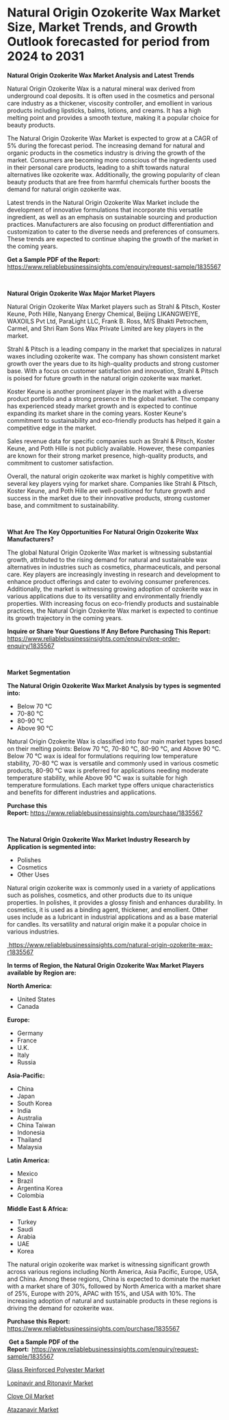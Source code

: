 <p><h1>Natural Origin Ozokerite Wax Market Size, Market Trends, and Growth Outlook forecasted for period from 2024 to 2031</h1></p><p><strong>Natural Origin Ozokerite Wax Market Analysis and Latest Trends</strong></p>
<p><p>Natural Origin Ozokerite Wax is a natural mineral wax derived from underground coal deposits. It is often used in the cosmetics and personal care industry as a thickener, viscosity controller, and emollient in various products including lipsticks, balms, lotions, and creams. It has a high melting point and provides a smooth texture, making it a popular choice for beauty products.</p><p>The Natural Origin Ozokerite Wax Market is expected to grow at a CAGR of 5% during the forecast period. The increasing demand for natural and organic products in the cosmetics industry is driving the growth of the market. Consumers are becoming more conscious of the ingredients used in their personal care products, leading to a shift towards natural alternatives like ozokerite wax. Additionally, the growing popularity of clean beauty products that are free from harmful chemicals further boosts the demand for natural origin ozokerite wax.</p><p>Latest trends in the Natural Origin Ozokerite Wax Market include the development of innovative formulations that incorporate this versatile ingredient, as well as an emphasis on sustainable sourcing and production practices. Manufacturers are also focusing on product differentiation and customization to cater to the diverse needs and preferences of consumers. These trends are expected to continue shaping the growth of the market in the coming years.</p></p>
<p><strong>Get a Sample PDF of the Report:&nbsp;</strong> <a href="https://www.reliablebusinessinsights.com/enquiry/request-sample/1835567">https://www.reliablebusinessinsights.com/enquiry/request-sample/1835567</a></p>
<p>&nbsp;</p>
<p><strong>Natural Origin Ozokerite Wax Major Market Players</strong></p>
<p><p>Natural Origin Ozokerite Wax Market players such as Strahl & Pitsch, Koster Keune, Poth Hille, Nanyang Energy Chemical, Beijing LIKANGWEIYE, WAXOILS Pvt Ltd, ParaLight LLC, Frank B. Ross, M/S Bhakti Petrochem, Carmel, and Shri Ram Sons Wax Private Limited are key players in the market.</p><p>Strahl & Pitsch is a leading company in the market that specializes in natural waxes including ozokerite wax. The company has shown consistent market growth over the years due to its high-quality products and strong customer base. With a focus on customer satisfaction and innovation, Strahl & Pitsch is poised for future growth in the natural origin ozokerite wax market.</p><p>Koster Keune is another prominent player in the market with a diverse product portfolio and a strong presence in the global market. The company has experienced steady market growth and is expected to continue expanding its market share in the coming years. Koster Keune's commitment to sustainability and eco-friendly products has helped it gain a competitive edge in the market.</p><p>Sales revenue data for specific companies such as Strahl & Pitsch, Koster Keune, and Poth Hille is not publicly available. However, these companies are known for their strong market presence, high-quality products, and commitment to customer satisfaction.</p><p>Overall, the natural origin ozokerite wax market is highly competitive with several key players vying for market share. Companies like Strahl & Pitsch, Koster Keune, and Poth Hille are well-positioned for future growth and success in the market due to their innovative products, strong customer base, and commitment to sustainability.</p></p>
<p>&nbsp;</p>
<p><strong>What Are The Key Opportunities For Natural Origin Ozokerite Wax Manufacturers?</strong></p>
<p><p>The global Natural Origin Ozokerite Wax market is witnessing substantial growth, attributed to the rising demand for natural and sustainable wax alternatives in industries such as cosmetics, pharmaceuticals, and personal care. Key players are increasingly investing in research and development to enhance product offerings and cater to evolving consumer preferences. Additionally, the market is witnessing growing adoption of ozokerite wax in various applications due to its versatility and environmentally friendly properties. With increasing focus on eco-friendly products and sustainable practices, the Natural Origin Ozokerite Wax market is expected to continue its growth trajectory in the coming years.</p></p>
<p><strong>Inquire or Share Your Questions If Any Before Purchasing This Report:</strong> <a href="https://www.reliablebusinessinsights.com/enquiry/pre-order-enquiry/1835567">https://www.reliablebusinessinsights.com/enquiry/pre-order-enquiry/1835567</a></p>
<p>&nbsp;</p>
<p><strong>Market Segmentation</strong></p>
<p><strong>The Natural Origin Ozokerite Wax Market Analysis by types is segmented into:</strong></p>
<p><ul><li>Below 70 °C</li><li>70-80 °C</li><li>80-90 °C</li><li>Above 90 °C</li></ul></p>
<p><p>Natural Origin Ozokerite Wax is classified into four main market types based on their melting points: Below 70 °C, 70-80 °C, 80-90 °C, and Above 90 °C. Below 70 °C wax is ideal for formulations requiring low temperature stability, 70-80 °C wax is versatile and commonly used in various cosmetic products, 80-90 °C wax is preferred for applications needing moderate temperature stability, while Above 90 °C wax is suitable for high temperature formulations. Each market type offers unique characteristics and benefits for different industries and applications.</p></p>
<p><strong>Purchase this Report:&nbsp;</strong><a href="https://www.reliablebusinessinsights.com/purchase/1835567">https://www.reliablebusinessinsights.com/purchase/1835567</a></p>
<p>&nbsp;</p>
<p><strong>The Natural Origin Ozokerite Wax Market Industry Research by Application is segmented into:</strong></p>
<p><ul><li>Polishes</li><li>Cosmetics</li><li>Other Uses</li></ul></p>
<p><p>Natural origin ozokerite wax is commonly used in a variety of applications such as polishes, cosmetics, and other products due to its unique properties. In polishes, it provides a glossy finish and enhances durability. In cosmetics, it is used as a binding agent, thickener, and emollient. Other uses include as a lubricant in industrial applications and as a base material for candles. Its versatility and natural origin make it a popular choice in various industries.</p></p>
<p><a href="https://www.reliablebusinessinsights.com/natural-origin-ozokerite-wax-r1835567">&nbsp;https://www.reliablebusinessinsights.com/natural-origin-ozokerite-wax-r1835567</a></p>
<p><strong>In terms of Region, the Natural Origin Ozokerite Wax Market Players available by Region are:</strong></p>
<p>
    <p> <strong> North America: </strong>
        <ul>
            <li>United States</li>
            <li>Canada</li>
        </ul>
        </p> 
    <p> <strong> Europe: </strong>
        <ul>
            <li>Germany</li>
            <li>France</li>
            <li>U.K.</li>
            <li>Italy</li>
            <li>Russia</li>
        </ul>
        </p> 
    <p> <strong> Asia-Pacific: </strong>
        <ul>
            <li>China</li>
            <li>Japan</li>
            <li>South Korea</li>
            <li>India</li>
            <li>Australia</li>
            <li>China Taiwan</li>
            <li>Indonesia</li>
            <li>Thailand</li>
            <li>Malaysia</li>
        </ul>
        </p> 
    <p> <strong> Latin America: </strong>
        <ul>
            <li>Mexico</li>
            <li>Brazil</li>
            <li>Argentina Korea</li>
            <li>Colombia</li>
        </ul>
        </p> 
    <p> <strong> Middle East & Africa: </strong>
        <ul>
            <li>Turkey</li>
            <li>Saudi</li>
            <li>Arabia</li>
            <li>UAE</li>
            <li>Korea</li>
        </ul>
    </p>
    </p>
<p><p>The natural origin ozokerite wax market is witnessing significant growth across various regions including North America, Asia Pacific, Europe, USA, and China. Among these regions, China is expected to dominate the market with a market share of 30%, followed by North America with a market share of 25%, Europe with 20%, APAC with 15%, and USA with 10%. The increasing adoption of natural and sustainable products in these regions is driving the demand for ozokerite wax.</p></p>
<p><strong>Purchase this Report: </strong><a href="https://www.reliablebusinessinsights.com/purchase/1835567">https://www.reliablebusinessinsights.com/purchase/1835567</a></p>
<p>&nbsp;<strong>Get a Sample PDF of the Report:&nbsp;&nbsp;</strong><a href="https://www.reliablebusinessinsights.com/enquiry/request-sample/1835567">https://www.reliablebusinessinsights.com/enquiry/request-sample/1835567</a></p>
<p><strong></strong></p>
<p><p><a href="https://www.linkedin.com/pulse/glass-reinforced-polyester-market-trends-analysis-opportunities-gnrle">Glass Reinforced Polyester Market</a></p><p><a href="https://github.com/AdrianaPaucek2023/Market-Research-Report-List-1/blob/main/lopinavir-and-ritonavir-market.md">Lopinavir and Ritonavir Market</a></p><p><a href="https://www.linkedin.com/pulse/clove-oil-market-size-growth-trends-statistics-amp-forecasts-ydhre">Clove Oil Market</a></p><p><a href="https://github.com/cheribeninsig/Market-Research-Report-List-1/blob/main/atazanavir-market.md">Atazanavir Market</a></p></p>